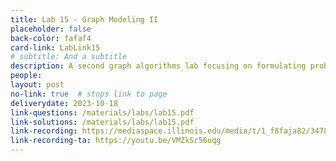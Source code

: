 ```yaml
---
title: Lab 15 - Graph Modeling II
placeholder: false
back-color: fafaf4
card-link: LabLink15
# subtitle: And a subtitle
description: A second graph algorithms lab focusing on formulating problems as graphs and using BFS/DFS to solve them.
people:
layout: post
no-link: true  # stops link to page 
deliverydate: 2023-10-18
link-questions: /materials/labs/lab15.pdf
link-solutions: /materials/labs/lab15.pdf
link-recording: https://mediaspace.illinois.edu/media/t/1_f8faja82/347892222
link-recording-ta: https://youtu.be/VMZkSr56uqg
---
```










